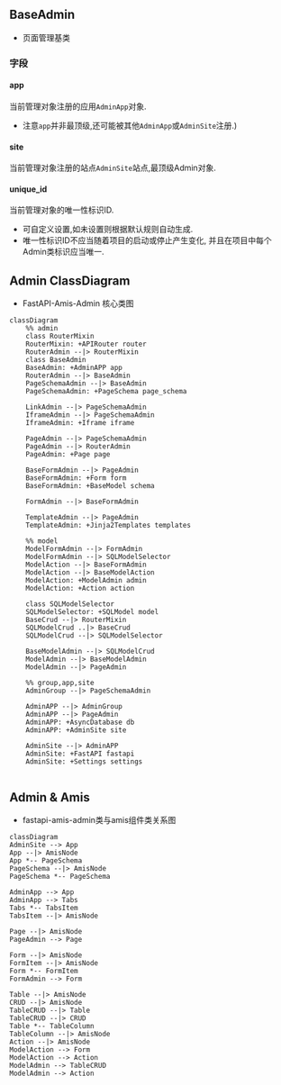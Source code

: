 ## BaseAdmin

- 页面管理基类

### 字段

#### app

当前管理对象注册的应用`AdminApp`对象.

- 注意`app`并非最顶级,还可能被其他`AdminApp`或`AdminSite`注册.)

#### site

当前管理对象注册的站点`AdminSite`站点,最顶级Admin对象.

#### unique_id

当前管理对象的唯一性标识ID.

- 可自定义设置,如未设置则根据默认规则自动生成.
- 唯一性标识ID不应当随着项目的启动或停止产生变化, 并且在项目中每个Admin类标识应当唯一.

## Admin ClassDiagram

- FastAPI-Amis-Admin 核心类图

``` mermaid
classDiagram
	%% admin
    class RouterMixin
    RouterMixin: +APIRouter router
    RouterAdmin --|> RouterMixin
    class BaseAdmin
    BaseAdmin: +AdminAPP app
    RouterAdmin --|> BaseAdmin
    PageSchemaAdmin --|> BaseAdmin
    PageSchemaAdmin: +PageSchema page_schema
    
    LinkAdmin --|> PageSchemaAdmin
    IframeAdmin --|> PageSchemaAdmin
    IframeAdmin: +Iframe iframe
    
    PageAdmin --|> PageSchemaAdmin
    PageAdmin --|> RouterAdmin
    PageAdmin: +Page page
    
    BaseFormAdmin --|> PageAdmin
    BaseFormAdmin: +Form form
    BaseFormAdmin: +BaseModel schema
    
    FormAdmin --|> BaseFormAdmin
    
    TemplateAdmin --|> PageAdmin
    TemplateAdmin: +Jinja2Templates templates
    
    %% model
    ModelFormAdmin --|> FormAdmin
    ModelFormAdmin --|> SQLModelSelector
    ModelAction --|> BaseFormAdmin
    ModelAction --|> BaseModelAction
    ModelAction: +ModelAdmin admin
    ModelAction: +Action action
    
    class SQLModelSelector
    SQLModelSelector: +SQLModel model
    BaseCrud --|> RouterMixin
    SQLModelCrud ..|> BaseCrud
    SQLModelCrud --|> SQLModelSelector
    
    BaseModelAdmin --|> SQLModelCrud
    ModelAdmin --|> BaseModelAdmin
	ModelAdmin --|> PageAdmin
	
	%% group,app,site
	AdminGroup --|> PageSchemaAdmin
	
    AdminAPP --|> AdminGroup
    AdminAPP --|> PageAdmin
    AdminAPP: +AsyncDatabase db
    AdminAPP: +AdminSite site
    
    AdminSite --|> AdminAPP
    AdminSite: +FastAPI fastapi
    AdminSite: +Settings settings
    
```

## Admin & Amis

- fastapi-amis-admin类与amis组件类关系图

```mermaid
classDiagram
AdminSite --> App
App --|> AmisNode
App *-- PageSchema
PageSchema --|> AmisNode
PageSchema *-- PageSchema

AdminApp --> App
AdminApp --> Tabs
Tabs *-- TabsItem
TabsItem --|> AmisNode

Page --|> AmisNode
PageAdmin --> Page

Form --|> AmisNode
FormItem --|> AmisNode
Form *-- FormItem
FormAdmin --> Form

Table --|> AmisNode
CRUD --|> AmisNode
TableCRUD --|> Table
TableCRUD --|> CRUD
Table *-- TableColumn
TableColumn --|> AmisNode
Action --|> AmisNode
ModelAction --> Form
ModelAction --> Action
ModelAdmin --> TableCRUD
ModelAdmin --> Action

```
